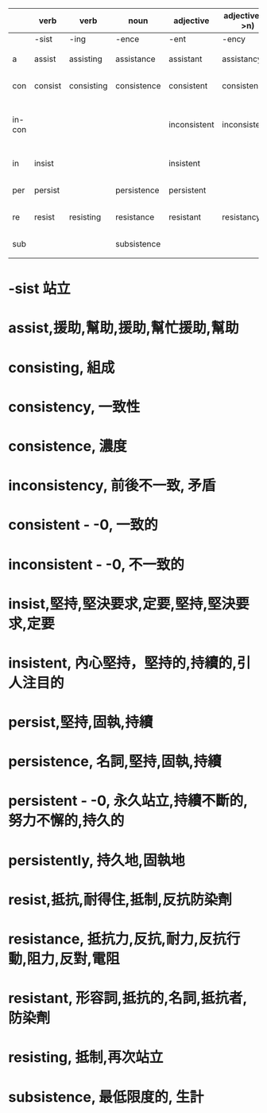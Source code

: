 |        | verb    | verb       | noun        | adjective    | adjective(a->n) | adverb       |          |
|--------|---------|------------|-------------|--------------|-----------------|--------------|----------|
|        | -sist   | -ing       | -ence       | -ent         | -ency           | -ently       |          |
| a      | assist  | assisting  | assistance  | assistant    | assistancy      | assistantly  | 幫助     |
| con    | consist | consisting | consistence | consistent   | consistency     | consistently | 組成     |
| in-con |         |            |             | inconsistent | inconsistency   |              | 不一致的 |
| in     | insist  |            |             | insistent    |                 |              | 堅持     |
| per    | persist |            | persistence | persistent   |                 | persistently | 堅持     |
| re     | resist  | resisting  | resistance  | resistant    | resistancy      |              | 抵抗     |
| sub    |         |            | subsistence |              |                 |              | 生計     |

# -sist 站立
# assist,援助,幫助,援助,幫忙援助,幫助
# consisting, 組成
# consistency, 一致性
# consistence, 濃度
# inconsistency, 前後不一致, 矛盾
# consistent - -0, 一致的
# inconsistent - -0, 不一致的
# insist,堅持,堅決要求,定要,堅持,堅決要求,定要
# insistent, 內心堅持，堅持的,持續的,引人注目的
# persist,堅持,固執,持續
# persistence, 名詞,堅持,固執,持續
# persistent - -0, 永久站立,持續不斷的,努力不懈的,持久的
# persistently, 持久地,固執地
# resist,抵抗,耐得住,抵制,反抗防染劑
# resistance, 抵抗力,反抗,耐力,反抗行動,阻力,反對,電阻
# resistant, 形容詞,抵抗的,名詞,抵抗者,防染劑
# resisting, 抵制,再次站立
# subsistence, 最低限度的, 生計